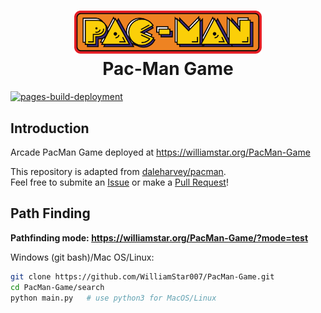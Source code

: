 <h1 align="center">
  <img src="static/media/Pac-Man.svg" alt="Pac-Man" width="300">
  <br>
  Pac-Man Game
  <br>
</h1>

[![pages-build-deployment](https://github.com/WilliamStar007/PacMan-Game/actions/workflows/pages/pages-build-deployment/badge.svg)](https://github.com/WilliamStar007/PacMan-Game/actions/workflows/pages/pages-build-deployment)

## Introduction
Arcade PacMan Game deployed at https://williamstar.org/PacMan-Game  

This repository is adapted from [daleharvey/pacman](https://github.com/daleharvey/pacman).  
Feel free to submite an [Issue](https://github.com/WilliamStar007/PacMan-Game/issues)
or make a [Pull Request](https://github.com/WilliamStar007/PacMan-Game/issues)!

## Path Finding
**Pathfinding mode: https://williamstar.org/PacMan-Game/?mode=test**

Windows (git bash)/Mac OS/Linux:
```bash
git clone https://github.com/WilliamStar007/PacMan-Game.git
cd PacMan-Game/search
python main.py   # use python3 for MacOS/Linux
```
